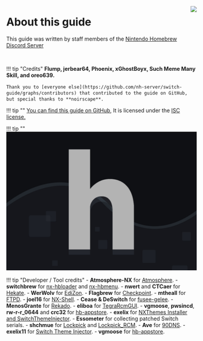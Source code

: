 <a href="https://discord.gg/C29hYvh" target="_blank"><img style="float: right;" src="../img/discord.png"></a>

# About this guide

This guide was written by staff members of the [Nintendo Homebrew Discord Server](https://discord.gg/C29hYvh) 

&nbsp;

!!! tip "Credits"
    **Flump, jerbear64, Phoenix, xGhostBoyx, Such Meme Many Skill, and oreo639.**

    Thank you to [everyone else](https://github.com/nh-server/switch-guide/graphs/contributors) that contributed to the guide on GitHub, but special thanks to **noirscape**.

!!! tip ""
    [You can find this guide on GitHub](https://github.com/nh-server/switch-guide), It is licensed under the [ISC license.](https://github.com/nh-server/switch-guide/blob/master/LICENSE.md)

!!! tip ""
    ![Nintendo Homebrew](img/nh.jpg)

!!! tip "Developer / Tool credits"
    - **Atmosphere-NX** for [Atmosphere](https://github.com/Atmosphere-NX/Atmosphere).
    - **switchbrew** for [nx-hbloader](https://github.com/switchbrew/nx-hbloader) and [nx-hbmenu](https://github.com/switchbrew/nx-hbmenu).
    - **nwert** and **CTCaer** for [Hekate](https://github.com/CTCaer/hekate).
    - **WerWolv** for [EdiZon](https://github.com/WerWolv/EdiZon/releases).
    - **Flagbrew** for [Checkpoint](https://github.com/FlagBrew/Checkpoint).
    - **mtheall** for [FTPD](https://github.com/mtheall/ftpd/).
    - **joel16** for [NX-Shell](https://github.com/joel16/NX-Shell).
    - **Cease & DeSwitch** for [fusee-gelee](https://github.com/Qyriad/fusee-launcher).
    - **MenosGrante** for [Rekado](https://github.com/MenosGrante/Rekado).
    - **eliboa** for [TegraRcmGUI](https://github.com/eliboa/TegraRcmGUI).
    - **vgmoose**, **pwsincd**, **rw-r-r_0644** and **crc32** for [hb-appstore](https://github.com/vgmoose/hb-appstore).
    - **exelix** for [NXThemes Installer and SwitchThemeInjector](https://github.com/exelix11/SwitchThemeInjector).
    - **Essometer** for collecting patched Switch serials.
    - **shchmue** for [Lockpick](https://github.com/shchmue/Lockpick/releases) and [Lockpick_RCM](https://github.com/shchmue/Lockpick_RCM/releases).
    - **Ave** for [90DNS](https://gitlab.com/a/90dns).
    - **exelix11** for [Switch Theme Injector](https://github.com/exelix11/SwitchThemeInjector/releases).
    - **vgmoose** for [hb-appstore](https://github.com/vgmoose/hb-appstore).

